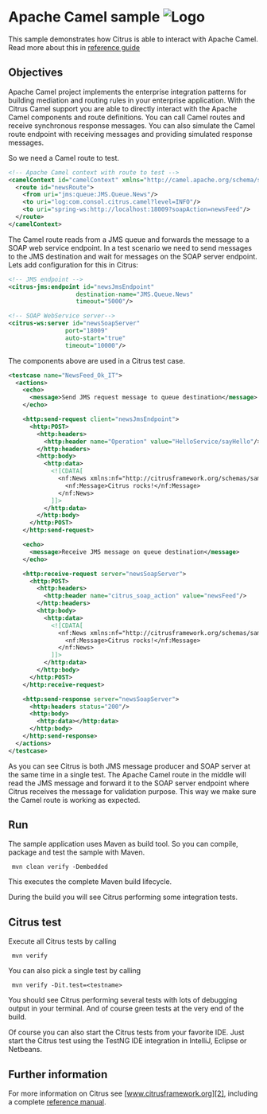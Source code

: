 Apache Camel sample ![Logo][1]
==============

This sample demonstrates how Citrus is able to interact with Apache Camel. Read more about this in [reference guide][4]

Objectives
---------

Apache Camel project implements the enterprise integration patterns for building mediation and routing rules in your enterprise application. With the Citrus 
Camel support you are able to directly interact with the Apache Camel components and route definitions. You can call Camel routes and receive synchronous response messages. 
You can also simulate the Camel route endpoint with receiving messages and providing simulated response messages.

So we need a Camel route to test.

```xml
<!-- Apache Camel context with route to test -->
<camelContext id="camelContext" xmlns="http://camel.apache.org/schema/spring">
  <route id="newsRoute">
    <from uri="jms:queue:JMS.Queue.News"/>
    <to uri="log:com.consol.citrus.camel?level=INFO"/>
    <to uri="spring-ws:http://localhost:18009?soapAction=newsFeed"/>
  </route>
</camelContext>
```

The Camel route reads from a JMS queue and forwards the message to a SOAP web service endpoint. In a test scenario we need to send messages to the JMS destination and wait for messages on
the SOAP server endpoint. Lets add configuration for this in Citrus:

```xml
<!-- JMS endpoint -->
<citrus-jms:endpoint id="newsJmsEndpoint"
                   destination-name="JMS.Queue.News"
                   timeout="5000"/>

<!-- SOAP WebService server-->
<citrus-ws:server id="newsSoapServer"
                port="18009"
                auto-start="true"
                timeout="10000"/>
```
       
The components above are used in a Citrus test case.
       
```xml
<testcase name="NewsFeed_Ok_IT">
  <actions>
    <echo>
      <message>Send JMS request message to queue destination</message>
    </echo>

    <http:send-request client="newsJmsEndpoint">
      <http:POST>
        <http:headers>
          <http:header name="Operation" value="HelloService/sayHello"/>
        </http:headers>
        <http:body>
          <http:data>
            <![CDATA[
              <nf:News xmlns:nf="http://citrusframework.org/schemas/samples/news">
                <nf:Message>Citrus rocks!</nf:Message>
              </nf:News>
            ]]>
          </http:data>
        </http:body>
      </http:POST>
    </http:send-request>

    <echo>
      <message>Receive JMS message on queue destination</message>
    </echo>

    <http:receive-request server="newsSoapServer">
      <http:POST>
        <http:headers>
          <http:header name="citrus_soap_action" value="newsFeed"/>
        </http:headers>
        <http:body>
          <http:data>
            <![CDATA[
              <nf:News xmlns:nf="http://citrusframework.org/schemas/samples/news">
                <nf:Message>Citrus rocks!</nf:Message>
              </nf:News>
            ]]>
          </http:data>
        </http:body>
      </http:POST>
    </http:receive-request>

    <http:send-response server="newsSoapServer">
      <http:headers status="200"/>
      <http:body>
        <http:data></http:data>
      </http:body>
    </http:send-response>
  </actions>
</testcase>
```
       
As you can see Citrus is both JMS message producer and SOAP server at the same time in a single test. The Apache Camel route in the middle will read the JMS message and forward it to the SOAP
server endpoint where Citrus receives the message for validation purpose. This way we make sure the Camel route is working as expected.

Run
---------

The sample application uses Maven as build tool. So you can compile, package and test the
sample with Maven.
 
     mvn clean verify -Dembedded
    
This executes the complete Maven build lifecycle.

During the build you will see Citrus performing some integration tests.

Citrus test
---------

Execute all Citrus tests by calling

     mvn verify

You can also pick a single test by calling

     mvn verify -Dit.test=<testname>

You should see Citrus performing several tests with lots of debugging output in your terminal. 
And of course green tests at the very end of the build.

Of course you can also start the Citrus tests from your favorite IDE.
Just start the Citrus test using the TestNG IDE integration in IntelliJ, Eclipse or Netbeans.

Further information
---------

For more information on Citrus see [www.citrusframework.org][2], including
a complete [reference manual][3].

 [1]: https://citrusframework.org/img/brand-logo.png "Citrus"
 [2]: https://citrusframework.org
 [3]: https://citrusframework.org/reference/html/
 [4]: https://citrusframework.org/reference/html#camel
